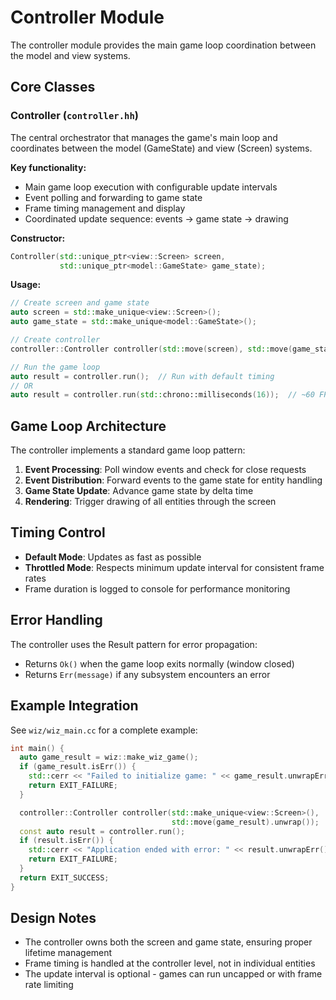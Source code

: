# Controller Module

The controller module provides the main game loop coordination between the model and view systems.

## Core Classes

### Controller (`controller.hh`)

The central orchestrator that manages the game's main loop and coordinates between the model (GameState) and view (Screen) systems.

**Key functionality:**
- Main game loop execution with configurable update intervals
- Event polling and forwarding to game state
- Frame timing management and display
- Coordinated update sequence: events → game state → drawing

**Constructor:**
```cpp
Controller(std::unique_ptr<view::Screen> screen,
           std::unique_ptr<model::GameState> game_state);
```

**Usage:**
```cpp
// Create screen and game state
auto screen = std::make_unique<view::Screen>();
auto game_state = std::make_unique<model::GameState>();

// Create controller
controller::Controller controller(std::move(screen), std::move(game_state));

// Run the game loop
auto result = controller.run();  // Run with default timing
// OR
auto result = controller.run(std::chrono::milliseconds(16));  // ~60 FPS
```

## Game Loop Architecture

The controller implements a standard game loop pattern:

1. **Event Processing**: Poll window events and check for close requests
2. **Event Distribution**: Forward events to the game state for entity handling
3. **Game State Update**: Advance game state by delta time
4. **Rendering**: Trigger drawing of all entities through the screen

## Timing Control

- **Default Mode**: Updates as fast as possible
- **Throttled Mode**: Respects minimum update interval for consistent frame rates
- Frame duration is logged to console for performance monitoring

## Error Handling

The controller uses the Result pattern for error propagation:
- Returns `Ok()` when the game loop exits normally (window closed)
- Returns `Err(message)` if any subsystem encounters an error

## Example Integration

See `wiz/wiz_main.cc` for a complete example:

```cpp
int main() {
  auto game_result = wiz::make_wiz_game();
  if (game_result.isErr()) {
    std::cerr << "Failed to initialize game: " << game_result.unwrapErr() << std::endl;
    return EXIT_FAILURE;
  }

  controller::Controller controller(std::make_unique<view::Screen>(),
                                    std::move(game_result).unwrap());
  const auto result = controller.run();
  if (result.isErr()) {
    std::cerr << "Application ended with error: " << result.unwrapErr() << std::endl;
    return EXIT_FAILURE;
  }
  return EXIT_SUCCESS;
}
```

## Design Notes

- The controller owns both the screen and game state, ensuring proper lifetime management
- Frame timing is handled at the controller level, not in individual entities
- The update interval is optional - games can run uncapped or with frame rate limiting
